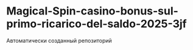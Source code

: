 # Magical-Spin-casino-bonus-sul-primo-ricarico-del-saldo-2025-3jf
Автоматически созданный репозиторий
